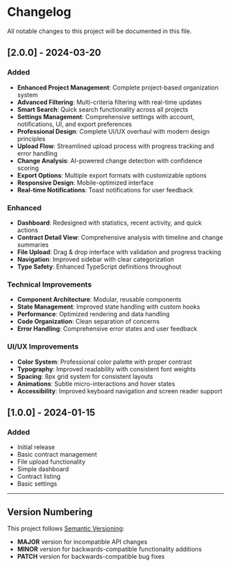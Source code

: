 # Changelog

All notable changes to this project will be documented in this file.

## [2.0.0] - 2024-03-20

### Added
- **Enhanced Project Management**: Complete project-based organization system
- **Advanced Filtering**: Multi-criteria filtering with real-time updates
- **Smart Search**: Quick search functionality across all projects
- **Settings Management**: Comprehensive settings with account, notifications, UI, and export preferences
- **Professional Design**: Complete UI/UX overhaul with modern design principles
- **Upload Flow**: Streamlined upload process with progress tracking and error handling
- **Change Analysis**: AI-powered change detection with confidence scoring
- **Export Options**: Multiple export formats with customizable options
- **Responsive Design**: Mobile-optimized interface
- **Real-time Notifications**: Toast notifications for user feedback

### Enhanced
- **Dashboard**: Redesigned with statistics, recent activity, and quick actions
- **Contract Detail View**: Comprehensive analysis with timeline and change summaries
- **File Upload**: Drag & drop interface with validation and progress tracking
- **Navigation**: Improved sidebar with clear categorization
- **Type Safety**: Enhanced TypeScript definitions throughout

### Technical Improvements
- **Component Architecture**: Modular, reusable components
- **State Management**: Improved state handling with custom hooks
- **Performance**: Optimized rendering and data handling
- **Code Organization**: Clean separation of concerns
- **Error Handling**: Comprehensive error states and user feedback

### UI/UX Improvements
- **Color System**: Professional color palette with proper contrast
- **Typography**: Improved readability with consistent font weights
- **Spacing**: 8px grid system for consistent layouts
- **Animations**: Subtle micro-interactions and hover states
- **Accessibility**: Improved keyboard navigation and screen reader support

## [1.0.0] - 2024-01-15

### Added
- Initial release
- Basic contract management
- File upload functionality
- Simple dashboard
- Contract listing
- Basic settings

---

## Version Numbering

This project follows [Semantic Versioning](https://semver.org/):
- **MAJOR** version for incompatible API changes
- **MINOR** version for backwards-compatible functionality additions
- **PATCH** version for backwards-compatible bug fixes